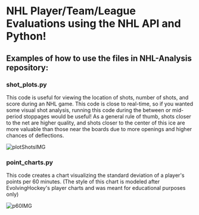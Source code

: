 # NHL Player/Team/League Evaluations using the NHL API and Python!

## Examples of how to use the files in NHL-Analysis repository: 

### shot_plots.py

This code is useful for viewing the location of shots, number of shots, and score during an NHL game. This code is close to real-time, so if you wanted some visual shot analysis, running this code during the between or mid-period stoppages would be useful! As a general rule of thumb, shots closer to the net are higher quality, and shots closer to the center of this ice are more valuable than those near the boards due to more openings and higher chances of deflections. 

![plotShotsIMG](https://github.com/skarafanda/NHL-Analysis/assets/78100308/d376902c-6055-45fb-8d89-7a34a004e68c)

### point_charts.py

This code creates a chart visualizing the standard deviation of a player's points per 60 minutes. 
(The style of this chart is modeled after EvolvingHockey's player charts and was meant for educational purposes only)

![p60IMG](https://github.com/skarafanda/NHL-Analysis/assets/78100308/36cc46f8-932e-4924-8f54-2205e1b22acd)


